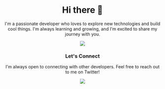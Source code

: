 <div align="center">

# Hi there 👋

I'm a passionate developer who loves to explore new technologies and build cool things. I'm always learning and growing, and I'm excited to share my journey with you.

<img src="https://raw.githubusercontent.com/mayankchaudhary26/mayankchaudhary26/master/assets/Dino.gif" />

### Let's Connect

I'm always open to connecting with other developers. Feel free to reach out to me on Twitter!

<p align="center">
  <a href="https://twitter.com/@t40116h">
    <img src="https://img.shields.io/badge/Twitter-1DA1F2?style=for-the-badge&logo=twitter&logoColor=white" />
  </a>
</p>

</div>
